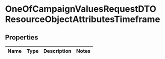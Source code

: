 # OneOfCampaignValuesRequestDTOResourceObjectAttributesTimeframe

## Properties
Name | Type | Description | Notes
------------ | ------------- | ------------- | -------------
